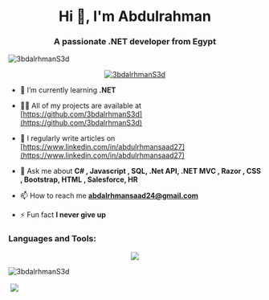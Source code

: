 <h1 align="center">Hi 👋, I'm Abdulrahman </h1>
<h3 align="center">A passionate .NET developer from Egypt</h3>

<p align="left"> <img src="https://komarev.com/ghpvc/?username=3bdalrhmanS3d&label=Profile%20views&color=0e75b6&style=flat" alt="3bdalrhmanS3d" /> </p>

<p align="center"> <a href="https://github.com/ryo-ma/github-profile-trophy"><img src="https://github-profile-trophy.vercel.app/?username=3bdalrhmanS3d" alt="3bdalrhmanS3d" /></a> </p>

- 🌱 I’m currently learning **.NET**

- 👨‍💻 All of my projects are available at [https://github.com/3bdalrhmanS3d](https://github.com/3bdalrhmanS3d)

- 📝 I regularly write articles on [https://www.linkedin.com/in/abdulrhmansaad27](https://www.linkedin.com/in/abdulrhmansaad27)

- 💬 Ask me about **C# , Javascript , SQL, .Net API, .NET MVC , Razor , CSS , Bootstrap, HTML , Salesforce, HR**

- 📫 How to reach me **abdalrhmansaad24@gmail.com**

- ⚡ Fun fact **I never give up**
 
<h3 align="left">Languages and Tools:</h3>
<p align="center">
  <a href="https://skillicons.dev">
    <img src="https://skillicons.dev/icons?i=git,c,cs,cpp,java,clion,visualstudio,html,css,js,dart,dotnet,github,mysql,php,powershell,py" />
  </a>
</p>

<p><img align="center" src="https://github-readme-stats.vercel.app/api/top-langs?username=3bdalrhmanS3d&show_icons=true&locale=en&layout=compact" alt="3bdalrhmanS3d" /></p>

<p>&nbsp;<img align="center" src="https://github-readme-stats.vercel.app/api?username=3bdalrhmanS3d&show_icons=true&locale=en"3bdalrhmanS3d" /></p>
